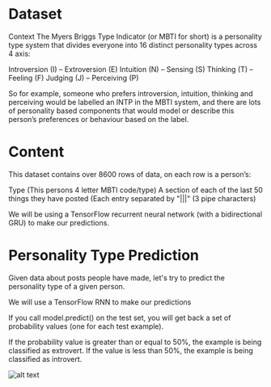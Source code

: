 # Dataset
Context
The Myers Briggs Type Indicator (or MBTI for short) is a personality type system that divides everyone into 16 distinct personality types across 4 axis:

Introversion (I) – Extroversion (E)
Intuition (N) – Sensing (S)
Thinking (T) – Feeling (F)
Judging (J) – Perceiving (P)

So for example, someone who prefers introversion, intuition, thinking and perceiving would be labelled an INTP in the MBTI system, and there are lots of personality based components that would model or describe this person’s preferences or behaviour based on the label.

# Content
This dataset contains over 8600 rows of data, on each row is a person’s:

Type (This persons 4 letter MBTI code/type)
A section of each of the last 50 things they have posted (Each entry separated by "|||" (3 pipe characters)

 We will be using a TensorFlow recurrent neural network (with a bidirectional GRU) to make our predictions.
 # Personality Type Prediction
Given data about posts people have made, let's try to predict the personality type of a given person.

We will use a TensorFlow RNN to make our predictions

 If you call model.predict() on the test set, you will get back a set of probability values (one for each test example). 
 
 If the probability value is greater than or equal to 50%, the example is being classified as extrovert. If the value is less than 50%, the example is being classified as introvert.


![alt text](https://github.com/MXNXV/Introvert-or-Extrovert-Personality/blob/main/Introvert%20or%20Extrovert.ipynb%20-%20Colaboratory%20and%2011%20more%20pages%20-%20Personal%20-%20Microsoft%E2%80%8B%20Edge%203_8_2021%2011_43_14%20PM.png)
